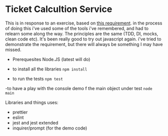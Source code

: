 # Ticket Calcultion Service

This is in response to an exercise, based on [this requirement](./requirement.md).
in the process of doing this i've used some of the tools i've remembered, and had to relearn some along the way. 
The principles are the same (TDD, DI, mocks, clean code etc). 
It's been really good to try out javascript again.
i've tried to demonstrate the requirement, but there will always be something I may have missed.

- Prerequesites
  Node.JS (latest will do)

- to install all the libraries
`npm install`


- to run the tests
`npm test`

 -to have a play with the console demo f the main object under test
 `node main`

Libraries and things uses:
- prettier
- eslint
- jest and jest extended
- inquirer/prompt (for the demo code)
